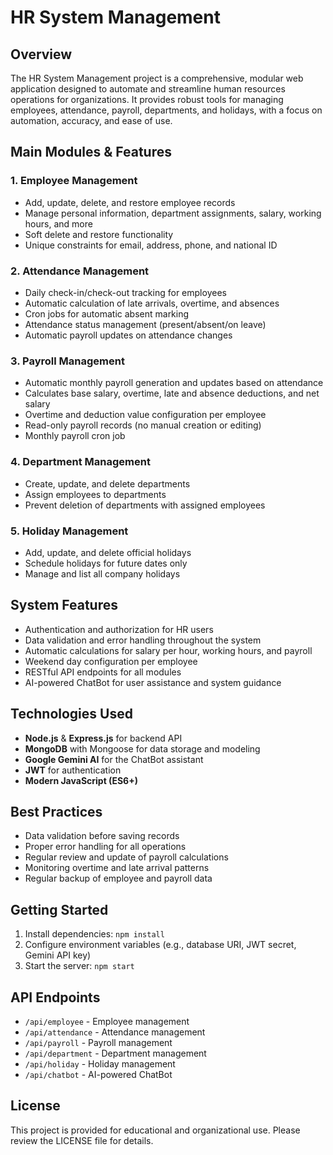 # HR System Management

## Overview

The HR System Management project is a comprehensive, modular web application designed to automate and streamline human resources operations for organizations. It provides robust tools for managing employees, attendance, payroll, departments, and holidays, with a focus on automation, accuracy, and ease of use.

## Main Modules & Features

### 1. Employee Management

- Add, update, delete, and restore employee records
- Manage personal information, department assignments, salary, working hours, and more
- Soft delete and restore functionality
- Unique constraints for email, address, phone, and national ID

### 2. Attendance Management

- Daily check-in/check-out tracking for employees
- Automatic calculation of late arrivals, overtime, and absences
- Cron jobs for automatic absent marking
- Attendance status management (present/absent/on leave)
- Automatic payroll updates on attendance changes

### 3. Payroll Management

- Automatic monthly payroll generation and updates based on attendance
- Calculates base salary, overtime, late and absence deductions, and net salary
- Overtime and deduction value configuration per employee
- Read-only payroll records (no manual creation or editing)
- Monthly payroll cron job

### 4. Department Management

- Create, update, and delete departments
- Assign employees to departments
- Prevent deletion of departments with assigned employees

### 5. Holiday Management

- Add, update, and delete official holidays
- Schedule holidays for future dates only
- Manage and list all company holidays

## System Features

- Authentication and authorization for HR users
- Data validation and error handling throughout the system
- Automatic calculations for salary per hour, working hours, and payroll
- Weekend day configuration per employee
- RESTful API endpoints for all modules
- AI-powered ChatBot for user assistance and system guidance

## Technologies Used

- **Node.js** & **Express.js** for backend API
- **MongoDB** with Mongoose for data storage and modeling
- **Google Gemini AI** for the ChatBot assistant
- **JWT** for authentication
- **Modern JavaScript (ES6+)**

## Best Practices

- Data validation before saving records
- Proper error handling for all operations
- Regular review and update of payroll calculations
- Monitoring overtime and late arrival patterns
- Regular backup of employee and payroll data

## Getting Started

1. Install dependencies: `npm install`
2. Configure environment variables (e.g., database URI, JWT secret, Gemini API key)
3. Start the server: `npm start`

## API Endpoints

- `/api/employee` - Employee management
- `/api/attendance` - Attendance management
- `/api/payroll` - Payroll management
- `/api/department` - Department management
- `/api/holiday` - Holiday management
- `/api/chatbot` - AI-powered ChatBot

## License

This project is provided for educational and organizational use. Please review the LICENSE file for details.
